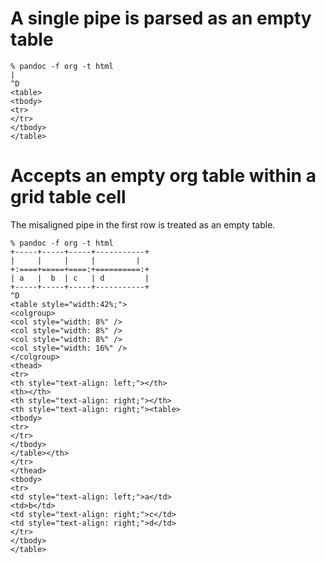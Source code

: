 # A single pipe is parsed as an empty table
```
% pandoc -f org -t html
|
^D
<table>
<tbody>
<tr>
</tr>
</tbody>
</table>
```
# Accepts an empty org table within a grid table cell

The misaligned pipe in the first row is treated as an empty table.

```
% pandoc -f org -t html
+-----+-----+-----+-----------+
|     |     |     |         |
+:====+=====+====:+==========:+
| a   |  b  | c   | d         |
+-----+-----+-----+-----------+
^D
<table style="width:42%;">
<colgroup>
<col style="width: 8%" />
<col style="width: 8%" />
<col style="width: 8%" />
<col style="width: 16%" />
</colgroup>
<thead>
<tr>
<th style="text-align: left;"></th>
<th></th>
<th style="text-align: right;"></th>
<th style="text-align: right;"><table>
<tbody>
<tr>
</tr>
</tbody>
</table></th>
</tr>
</thead>
<tbody>
<tr>
<td style="text-align: left;">a</td>
<td>b</td>
<td style="text-align: right;">c</td>
<td style="text-align: right;">d</td>
</tr>
</tbody>
</table>
```

